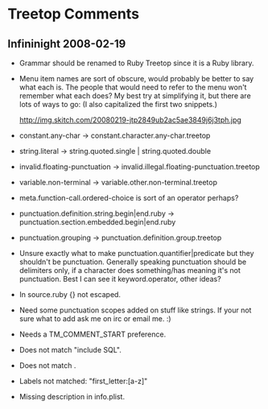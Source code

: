 # Treetop Comments

## Infininight 2008-02-19

* Grammar should be renamed to Ruby Treetop since it is a Ruby library.
* Menu item names are sort of obscure, would probably be better to say what each is. The people that would need to refer to the menu won't remember what each does? My best try at simplifying it, but there are lots of ways to go: (I also capitalized the first two snippets.)

    <http://img.skitch.com/20080219-jtp2849ub2ac5ae3849j6j3tph.jpg>

* constant.any-char → constant.character.any-char.treetop
* string.literal → string.quoted.single | string.quoted.double
* invalid.floating-punctuation → invalid.illegal.floating-punctuation.treetop
* variable.non-terminal → variable.other.non-terminal.treetop
* meta.function-call.ordered-choice is sort of an operator perhaps?
* punctuation.definition.string.begin|end.ruby → punctuation.section.embedded.begin|end.ruby
* punctuation.grouping → punctuation.definition.group.treetop
* Unsure exactly what to make punctuation.quantifier|predicate but they shouldn't be punctuation. Generally speaking punctuation should be delimiters only, if a character does something/has meaning it's not punctuation. Best I can see it keyword.operator, other ideas?
* In source.ruby {} not escaped.
* Need some punctuation scopes added on stuff like strings. If your not sure what to add ask me on irc or email me. :)
* Needs a TM_COMMENT_START preference.
* Does not match "include SQL".
* Does not match <ParenNode>.
* Labels not matched: "first_letter:[a-z]"
* Missing description in info.plist.